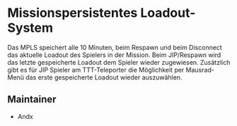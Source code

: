 # Missionspersistentes Loadout-System

Das MPLS speichert alle 10 Minuten, beim Respawn und beim Disconnect das aktuelle Loadout des Spielers in der Mission. Beim JIP/Respawn wird das letzte gespeicherte Loadout dem Spieler wieder zugewiesen. Zusätzlich gibt es für JIP Spieler am TTT-Teleporter die Möglichkeit per Mausrad-Menü das erste gespeicherte Loadout wieder auszuwählen.

## Maintainer

- Andx
